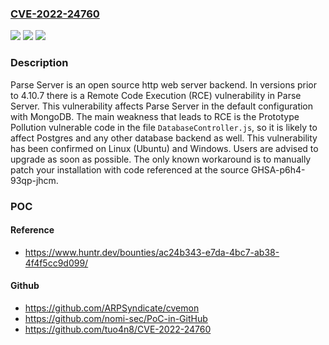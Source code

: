 ### [CVE-2022-24760](https://cve.mitre.org/cgi-bin/cvename.cgi?name=CVE-2022-24760)
![](https://img.shields.io/static/v1?label=Product&message=parse-server&color=blue)
![](https://img.shields.io/static/v1?label=Version&message=n%2Fa&color=blue)
![](https://img.shields.io/static/v1?label=Vulnerability&message=CWE-74%3A%20Improper%20Neutralization%20of%20Special%20Elements%20in%20Output%20Used%20by%20a%20Downstream%20Component%20('Injection')&color=brighgreen)

### Description

Parse Server is an open source http web server backend. In versions prior to 4.10.7 there is a Remote Code Execution (RCE) vulnerability in Parse Server. This vulnerability affects Parse Server in the default configuration with MongoDB. The main weakness that leads to RCE is the Prototype Pollution vulnerable code in the file `DatabaseController.js`, so it is likely to affect Postgres and any other database backend as well. This vulnerability has been confirmed on Linux (Ubuntu) and Windows. Users are advised to upgrade as soon as possible. The only known workaround is to manually patch your installation with code referenced at the source GHSA-p6h4-93qp-jhcm.

### POC

#### Reference
- https://www.huntr.dev/bounties/ac24b343-e7da-4bc7-ab38-4f4f5cc9d099/

#### Github
- https://github.com/ARPSyndicate/cvemon
- https://github.com/nomi-sec/PoC-in-GitHub
- https://github.com/tuo4n8/CVE-2022-24760

